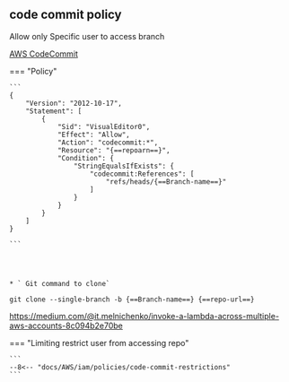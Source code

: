

## code commit policy 
Allow only Specific user to access branch

[AWS CodeCommit](https://docs.aws.amazon.com/codecommit/latest/userguide/how-to-conditional-branch.html)

=== "Policy"

    ```
    {
        "Version": "2012-10-17",
        "Statement": [
            {
                "Sid": "VisualEditor0",
                "Effect": "Allow",
                "Action": "codecommit:*",
                "Resource": "{==repoarn==}",
                "Condition": {
                    "StringEqualsIfExists": {
                        "codecommit:References": [
                            "refs/heads/{==Branch-name==}"
                        ]
                    }
                }
            }
        ]
    }
    
    ```




    * ` Git command to clone`

    git clone --single-branch -b {==Branch-name==} {==repo-url==}

https://medium.com/@it.melnichenko/invoke-a-lambda-across-multiple-aws-accounts-8c094b2e70be



=== "Limiting restrict user from accessing repo"

    ``` 
    --8<-- "docs/AWS/iam/policies/code-commit-restrictions"
    ```